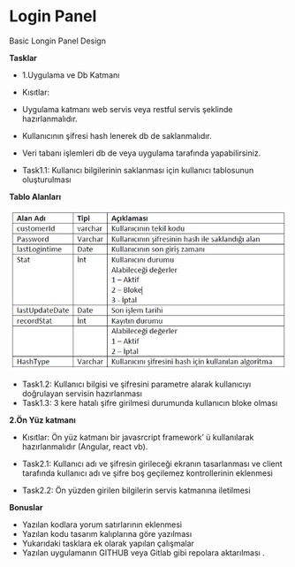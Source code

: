 # Login Panel
 Basic Longin Panel Design
 
**Tasklar**

* 1.Uygulama ve Db Katmanı
* Kısıtlar:
 * Uygulama katmanı web servis veya restful servis şeklinde hazırlanmalıdır.
 * Kullanıcının şifresi hash lenerek db de saklanmalıdır.
 * Veri tabanı işlemleri db de veya uygulama tarafında yapabilirsiniz.

* Task1.1: Kullanıcı bilgilerinin saklanması için kullanıcı tablosunun oluşturulması

**Tablo Alanları**

![Tablo](https://github.com/burakekincioglu/Login-Panel-Web/blob/master/tablo.JPG)

* Task1.2: Kullanıcı bilgisi ve şifresini parametre alarak kullanıcıyı doğrulayan servisin hazırlanması
* Task1.3: 3 kere hatalı şifre girilmesi durumunda kullanıcın bloke olması

**2.Ön Yüz katmanı**

* Kısıtlar: Ön yüz katmanı bir javasrcript framework’ ü kullanılarak hazırlanmalıdır (Angular, react vb).

* Task2.1: Kullanıcı adı ve şifresin girileceği ekranın tasarlanması ve client tarafında kullanıcı adı ve şifre boş geçilemez kontrollerinin eklenmesi
* Task2.2: Ön yüzden girilen bilgilerin servis katmanına iletilmesi

**Bonuslar**
* Yazılan kodlara yorum satırlarının eklenmesi
* Yazılan kodu tasarım kalıplarına göre yazılması
* Yukarıdaki tasklara ek olarak yapılan çalışmalar
* Yazılan uygulamanın GITHUB veya Gitlab gibi repolara aktarılması
.
